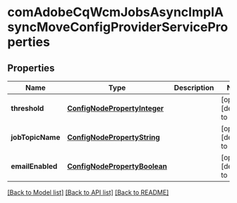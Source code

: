 # comAdobeCqWcmJobsAsyncImplAsyncMoveConfigProviderServiceProperties

## Properties
Name | Type | Description | Notes
------------ | ------------- | ------------- | -------------
**threshold** | [**ConfigNodePropertyInteger**](ConfigNodePropertyInteger.md) |  | [optional] [default to null]
**jobTopicName** | [**ConfigNodePropertyString**](ConfigNodePropertyString.md) |  | [optional] [default to null]
**emailEnabled** | [**ConfigNodePropertyBoolean**](ConfigNodePropertyBoolean.md) |  | [optional] [default to null]

[[Back to Model list]](../README.md#documentation-for-models) [[Back to API list]](../README.md#documentation-for-api-endpoints) [[Back to README]](../README.md)


